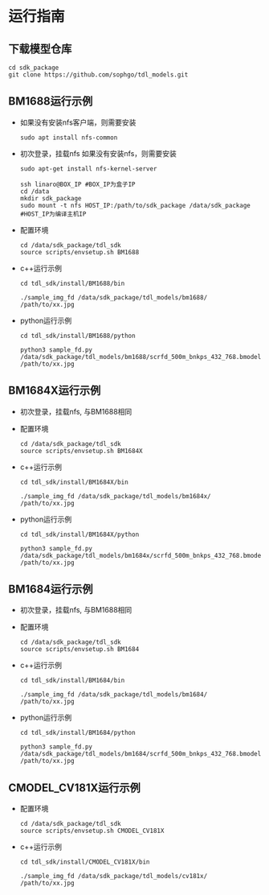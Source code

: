 # 运行指南

## 下载模型仓库

```shell
cd sdk_package
git clone https://github.com/sophgo/tdl_models.git
```

## BM1688运行示例

* 如果没有安装nfs客户端，则需要安装

    ```shell
    sudo apt install nfs-common
    ```

* 初次登录，挂载nfs
    如果没有安装nfs，则需要安装

    ```shell
    sudo apt-get install nfs-kernel-server
    ```

    ```shell
    ssh linaro@BOX_IP #BOX_IP为盒子IP
    cd /data
    mkdir sdk_package
    sudo mount -t nfs HOST_IP:/path/to/sdk_package /data/sdk_package #HOST_IP为编译主机IP
    ```

* 配置环境

    ```shell
    cd /data/sdk_package/tdl_sdk
    source scripts/envsetup.sh BM1688
    ```

* c++运行示例

    ```shell
    cd tdl_sdk/install/BM1688/bin

    ./sample_img_fd /data/sdk_package/tdl_models/bm1688/ /path/to/xx.jpg
    ```

* python运行示例

    ```shell
    cd tdl_sdk/install/BM1688/python

    python3 sample_fd.py /data/sdk_package/tdl_models/bm1688/scrfd_500m_bnkps_432_768.bmodel /path/to/xx.jpg
    ```

## BM1684X运行示例

* 初次登录，挂载nfs, 与BM1688相同

* 配置环境

    ```shell
    cd /data/sdk_package/tdl_sdk
    source scripts/envsetup.sh BM1684X
    ```

* c++运行示例

    ```shell
    cd tdl_sdk/install/BM1684X/bin

    ./sample_img_fd /data/sdk_package/tdl_models/bm1684x/ /path/to/xx.jpg
    ```

* python运行示例

    ```shell
    cd tdl_sdk/install/BM1684X/python

    python3 sample_fd.py /data/sdk_package/tdl_models/bm1684x/scrfd_500m_bnkps_432_768.bmodel /path/to/xx.jpg
    ```

## BM1684运行示例

* 初次登录，挂载nfs, 与BM1688相同

* 配置环境

    ```shell
    cd /data/sdk_package/tdl_sdk
    source scripts/envsetup.sh BM1684
    ```

* c++运行示例

    ```shell
    cd tdl_sdk/install/BM1684/bin

    ./sample_img_fd /data/sdk_package/tdl_models/bm1684/ /path/to/xx.jpg
    ```

* python运行示例

    ```shell
    cd tdl_sdk/install/BM1684/python

    python3 sample_fd.py /data/sdk_package/tdl_models/bm1684/scrfd_500m_bnkps_432_768.bmodel /path/to/xx.jpg
    ```

## CMODEL_CV181X运行示例

* 配置环境

    ```shell
    cd /data/sdk_package/tdl_sdk
    source scripts/envsetup.sh CMODEL_CV181X
    ```

* c++运行示例

    ```shell
    cd tdl_sdk/install/CMODEL_CV181X/bin

    ./sample_img_fd /data/sdk_package/tdl_models/cv181x/ /path/to/xx.jpg
    ```
